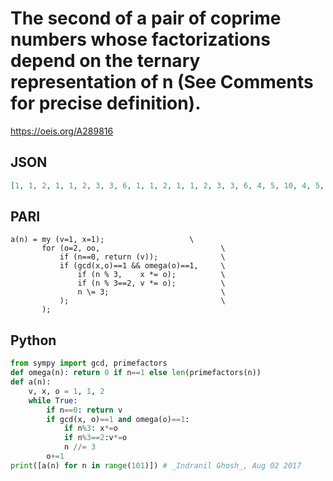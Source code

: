 # The second of a pair of coprime numbers whose factorizations depend on the ternary representation of n \(See Comments for precise definition\)\.
https://oeis.org/A289816
## JSON
```JSON
[1, 1, 2, 1, 1, 2, 3, 3, 6, 1, 1, 2, 1, 1, 2, 3, 3, 6, 4, 5, 10, 4, 5, 10, 12, 15, 30, 1, 1, 2, 1, 1, 2, 3, 3, 6, 1, 1, 2, 1, 1, 2, 3, 3, 6, 4, 5, 10, 4, 5, 10, 12, 15, 30, 5, 7, 14, 5, 7, 14, 15, 21, 42, 5, 7, 14, 5, 7, 14, 15, 21, 42, 20, 35, 70, 20, 35, 70]
```
## PARI
```PARI
a(n) = my (v=1, x=1);                   \
       for (o=2, oo,                           \
           if (n==0, return (v));              \
           if (gcd(x,o)==1 && omega(o)==1,     \
               if (n % 3,    x *= o);          \
               if (n % 3==2, v *= o);          \
               n \= 3;                         \
           );                                  \
       );
```
## Python
```Python
from sympy import gcd, primefactors
def omega(n): return 0 if n==1 else len(primefactors(n))
def a(n):
    v, x, o = 1, 1, 2
    while True:
        if n==0: return v
        if gcd(x, o)==1 and omega(o)==1:
            if n%3: x*=o
            if n%3==2:v*=o
            n //= 3
        o+=1
print([a(n) for n in range(101)]) # _Indranil Ghosh_, Aug 02 2017
```
